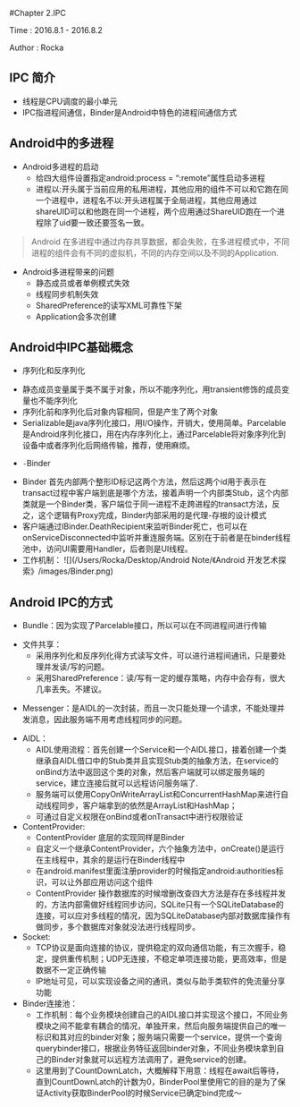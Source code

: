 #Chapter 2.IPC

Time : 2016.8.1 - 2016.8.2

Author : Rocka

## IPC 简介

  * 线程是CPU调度的最小单元
  * IPC指进程间通信，Binder是Android中特色的进程间通信方式

## Android中的多进程
  - Android多进程的启动
  	* 给四大组件设置指定android:process = “:remote”属性启动多进程
  	* 进程以:开头属于当前应用的私用进程，其他应用的组件不可以和它跑在同一个进程中，进程名不以:开头进程属于全局进程，其他应用通过shareUID可以和他跑在同一个进程，两个应用通过ShareUID跑在一个进程除了uid要一致还要签名一致。
  
  >Android 在多进程中通过内存共享数据，都会失败，在多进程模式中，不同进程的组件会有不同的虚拟机，不同的内存空间以及不同的Application.
  - Android多进程带来的问题
  	* 静态成员或者单例模式失效
  	* 线程同步机制失效
  	* SharedPreference的读写XML可靠性下架
  	* Application会多次创建

## Android中IPC基础概念
-  序列化和反序列化
 * 静态成员变量属于类不属于对象，所以不能序列化，用transient修饰的成员变量也不能序列化
 * 序列化前和序列化后对象内容相同，但是产生了两个对象
 * Serializable是java序列化接口，用I/O操作，开销大，使用简单。Parcelable是Android序列化接口，用在内存序列化上，通过Parcelable将对象序列化到设备中或者序列化后网络传输，推荐，使用麻烦。
- `-`Binder
 * Binder 首先内部两个整形ID标记这两个方法，然后这两个id用于表示在transact过程中客户端到底是哪个方法，接着声明一个内部类Stub，这个内部类就是一个Binder类，客户端位于同一进程不走跨进程的transact方法，反之，这个逻辑有Proxy完成，Binder内部采用的是代理-存根的设计模式
 * 客户端通过IBinder.DeathRecipient来监听Binder死亡，也可以在onServiceDisconnected中监听并重连服务端。区别在于前者是在binder线程池中，访问UI需要用Handler，后者则是UI线程。
 * 工作机制： ![](/Users/Rocka/Desktop/Android Note/《Android 开发艺术探索》/images/Binder.png)

 
## Android IPC的方式
 * Bundle：因为实现了Parcelable接口，所以可以在不同进程间进行传输
 - 文件共享： 
   * 采用序列化和反序列化得方式读写文件，可以进行进程间通讯，只是要处理并发读/写的问题。
   * 采用SharedPreference：读/写有一定的缓存策略，内存中会存有，很大几率丢失。不建议。
 * Messenger：是AIDL的一次封装，而且一次只能处理一个请求，不能处理并发消息，因此服务端不用考虑线程同步的问题。
 - AIDL：
 	* AIDL使用流程：首先创建一个Service和一个AIDL接口，接着创建一个类继承自AIDL借口中的Stub类并且实现Stub类的抽象方法，在service的onBind方法中返回这个类的对象，然后客户端就可以绑定服务端的service，建立连接后就可以远程访问服务端了.
 	* 服务端可以使用CopyOnWriteArrayList和ConcurrentHashMap来进行自动线程同步，客户端拿到的依然是ArrayList和HashMap；
 	* 可通过自定义权限在onBind或者onTransact中进行权限验证
 - ContentProvider:
 	* ContentProvider 底层的实现同样是Binder
 	* 自定义一个继承ContentProvider，六个抽象方法中，onCreate()是运行在主线程中，其余的是运行在Binder线程中
 	* 在android.manifest里面注册provider的时候指定android:authorities标识，可以让外部应用访问这个组件
 	* ContentProvider 操作数据库的时候增删改查四大方法是存在多线程并发的，方法内部需做好线程同步访问，SQLite只有一个SQLiteDatabase的连接，可以应对多线程的情况，因为SQLiteDatabase内部对数据库操作有做同步，多个数据库对象就没法进行线程同步。
 - Socket:
 	* TCP协议是面向连接的协议，提供稳定的双向通信功能，有三次握手，稳定，提供重传机制；UDP无连接，不稳定单项连接功能，更高效率，但是数据不一定正确传输
 	* IP地址可见，可以实现设备之间的通讯，类似与助手类软件的免流量分享功能
 - Binder连接池： 
   * 工作机制：每个业务模块创建自己的AIDL接口并实现这个接口，不同业务模块之间不能拿有耦合的情况，单独开来，然后向服务端提供自己的唯一标识和其对应的binder对象；服务端只需要一个service，提供一个查询querybinder接口，根据业务特征返回binder对象，不同业务模块拿到自己的Binder对象就可以远程方法调用了，避免service的创建。
   * 这里用到了CountDownLatch，大概解释下用意：线程在await后等待，直到CountDownLatch的计数为0，BinderPool里使用它的目的是为了保证Activity获取BinderPool的时候Service已确定bind完成～






